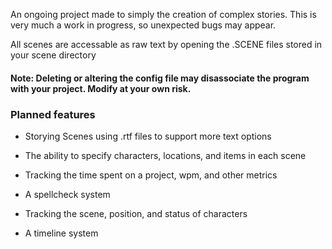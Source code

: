 An ongoing project made to simply the creation of complex stories.
This is very much a work in progress, so unexpected bugs may appear.

All scenes are accessable as raw text by opening the .SCENE files stored in your scene directory


####  Note: Deleting or altering the config file may disassociate the program with your project. Modify at your own risk.

### Planned features
- Storying Scenes using .rtf files to support more text options
  
- The ability to specify characters, locations, and items in each scene

- Tracking the time spent on a project, wpm, and other metrics

- A spellcheck system

- Tracking the scene, position, and status of characters

- A timeline system

